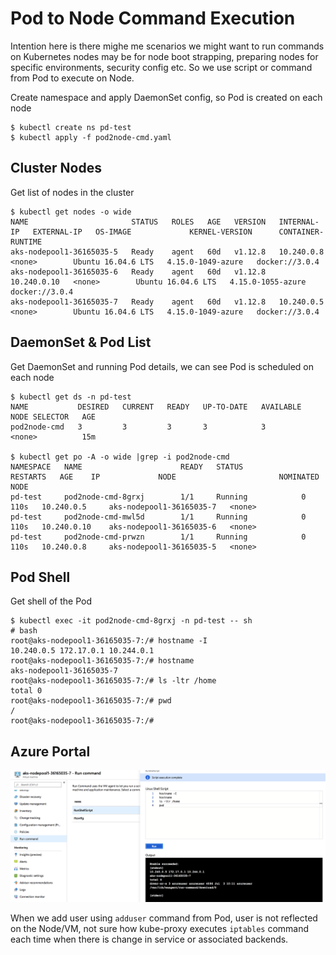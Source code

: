 # Pod to Node Command Execution
Intention here is there mighe me scenarios we might want to run commands on Kubernetes nodes may be for node boot strapping, preparing nodes for specific environments, security config etc. So we use script or command from Pod to execute on Node.

Create namespace and apply DaemonSet config, so Pod is created on each node
```
$ kubectl create ns pd-test
$ kubectl apply -f pod2node-cmd.yaml 
```

## Cluster Nodes
Get list of nodes in the cluster
```
$ kubectl get nodes -o wide
NAME                       STATUS   ROLES   AGE   VERSION   INTERNAL-IP   EXTERNAL-IP   OS-IMAGE             KERNEL-VERSION      CONTAINER-RUNTIME
aks-nodepool1-36165035-5   Ready    agent   60d   v1.12.8   10.240.0.8    <none>        Ubuntu 16.04.6 LTS   4.15.0-1049-azure   docker://3.0.4
aks-nodepool1-36165035-6   Ready    agent   60d   v1.12.8   10.240.0.10   <none>        Ubuntu 16.04.6 LTS   4.15.0-1055-azure   docker://3.0.4
aks-nodepool1-36165035-7   Ready    agent   60d   v1.12.8   10.240.0.5    <none>        Ubuntu 16.04.6 LTS   4.15.0-1049-azure   docker://3.0.4
```

## DaemonSet & Pod List
Get DaemonSet and running Pod details, we can see Pod is scheduled on each node
```
$ kubectl get ds -n pd-test
NAME           DESIRED   CURRENT   READY   UP-TO-DATE   AVAILABLE   NODE SELECTOR   AGE
pod2node-cmd   3         3         3       3            3           <none>          15m

$ kubectl get po -A -o wide |grep -i pod2node-cmd
NAMESPACE   NAME                      READY   STATUS             RESTARTS   AGE    IP             NODE                       NOMINATED NODE
pd-test     pod2node-cmd-8grxj        1/1     Running            0          110s   10.240.0.5     aks-nodepool1-36165035-7   <none>
pd-test     pod2node-cmd-mwl5d        1/1     Running            0          110s   10.240.0.10    aks-nodepool1-36165035-6   <none>
pd-test     pod2node-cmd-prwzn        1/1     Running            0          110s   10.240.0.8     aks-nodepool1-36165035-5   <none>
```

## Pod Shell
Get shell of the Pod
```
$ kubectl exec -it pod2node-cmd-8grxj -n pd-test -- sh
# bash
root@aks-nodepool1-36165035-7:/# hostname -I
10.240.0.5 172.17.0.1 10.244.0.1
root@aks-nodepool1-36165035-7:/# hostname
aks-nodepool1-36165035-7
root@aks-nodepool1-36165035-7:/# ls -ltr /home
total 0
root@aks-nodepool1-36165035-7:/# pwd
/
root@aks-nodepool1-36165035-7:/#
```
## Azure Portal
![alt text](images/azure-vm-cmd-exec.png?raw=true "Commands executed on VM from Azure Portal")

When we add user using `adduser` command from Pod, user is not reflected on the Node/VM, not sure how kube-proxy executes `iptables` command each time when there is change in service or associated backends.
